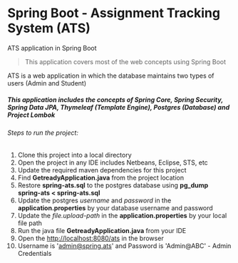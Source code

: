 # Spring Boot - Assignment Tracking System (ATS)
ATS application in Spring Boot

>This application covers most of the web concepts using Spring Boot

ATS is a web application in which the database maintains two types of users (Admin and Student)

##### This application includes the concepts of Spring Core, Spring Security, Spring Data JPA, Thymeleaf (Template Engine), Postgres (Database) and Project Lombok

###### Steps to run the project:
  1. Clone this project into a local directory
  2. Open the project in any IDE includes Netbeans, Eclipse, STS, etc
  3. Update the required maven dependencies for this project
  4. Find **GetreadyApplication.java** from the project location
  5. Restore **spring-ats.sql** to the postgres database using **pg_dump spring-ats < spring-ats.sql**
  6. Update the postgres *username* and *password* in the **application.properties** by your database username and password
  7. Update the *file.upload-path* in the **application.properties** by your local file path
  8. Run the java file **GetreadyApplication.java** from your IDE
  9. Open the [http://localhost:8080/ats](http://localhost:8080/ats) in the browser
  10. Username is 'admin@spring.ats' and Password is 'Admin@ABC' - Admin Credentials
